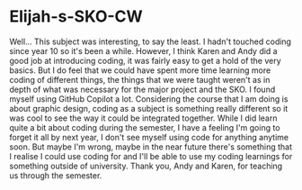 # Elijah-s-SKO-CW

Well... This subject was interesting, to say the least. I hadn't touched coding since year 10 so it's been a while. However, I think Karen and Andy did a good job at introducing coding, it was fairly easy to get a hold of the very basics. But I do feel that we could have spent more time learning more coding of different things, the things that we were taught weren't as in depth of what was necessary for the major project and the SKO. I found myself using GitHub Copilot a lot. Considering the course that I am doing is about graphic design, coding as a subject is something really different so it was cool to see the way it could be integrated together. While I did learn quite a bit about coding during the semester, I have a feeling I'm going to forget it all by next year, I don't see myself using code for anything anytime soon. But maybe I'm wrong, maybe in the near future there's something that I realise I could use coding for and I'll be able to use my coding learnings for something outside of university. Thank you, Andy and Karen, for teaching us through the semester.

